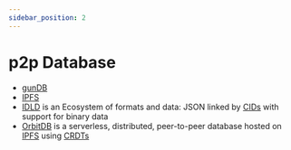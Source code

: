 ```yaml
---
sidebar_position: 2
---
```


# p2p Database

* [gunDB](https://gun.eco/)
* [IPFS](https://ipfs.io)
* [IDLD](https://docs.ipld.io) is an Ecosystem of formats and data: JSON linked by [CIDs](https://github.com/multiformats/cid) with support for binary data
* [OrbitDB](https://orbitdb.org/) is a serverless, distributed, peer-to-peer database hosted on [IPFS](https://ipfs.io) using [CRDTs](https://en.wikipedia.org/wiki/Conflict-free_replicated_data_type)
